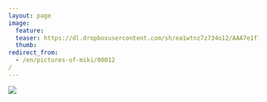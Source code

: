 ```yaml
---
layout: page
image:
  feature:
  teaser: https://dl.dropboxusercontent.com/sh/ea1wtnz7z734o12/AAA7e1f1ZDqDq3IrF_TVUue2a/mikin-kuvat/2/IMG17668-245px.jpg
  thumb:
redirect_from:
  - /en/pictures-of-miki/00012/
---
```


[![](https://dl.dropboxusercontent.com/sh/ea1wtnz7z734o12/AAAIj-mFLSjcMAVlExs4DzWya/mikin-kuvat/2/IMG17668-800px.jpg)](https://dl.dropboxusercontent.com/sh/ea1wtnz7z734o12/AAChCibJZrFUOZHssf53gbm0a/mikin-kuvat/2/IMG17668.jpg)

